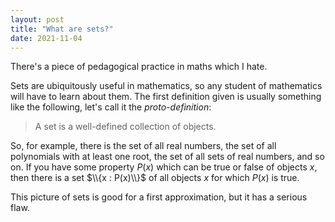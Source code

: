 ```yaml
---
layout: post
title: "What are sets?"
date: 2021-11-04
---
```


There's a piece of pedagogical practice in maths which I hate. 

Sets are ubiquitously useful in mathematics, so any student of mathematics will have to learn about them. The first definition given is usually something like the following, let's call it the *proto-definition*:

> A set is a well-defined collection of objects.

So, for example, there is the set of all real numbers, the set of all polynomials with at least one root, the set of all sets of real numbers, and so on. If you have some property $P(x)$ which can be true or false of objects $x$, then there is a set $\\{x : P(x)\\}$ of all objects $x$ for which $P(x)$ is true.

This picture of sets is good for a first approximation, but it has a serious flaw.
<!--more>
The problem with the proto-definition is that it admits impossible objects, sets which cannot exist without a contradiction. There's several well-known paradoxical sets, but probably the best-known is the Russell set $R$ of all sets $x$ so that $x \not \in x$. This $R$ is a set according to the proto-definition—sets are perfectly good objects and can be elements of other sets, and asking whether $x \in x$ is a perfectly fine question to ask about a set $x$. The paradox arises when we ask whether $R \in R$. If yes, then by the definition of $R$, we conclude $R \not \in R$. If no, then again by the definition, $R \in R$. So no matter what we get a contradiction.

It's depressingly common for a mathematics classroom to give this proto-definition, introduce the Russell set and show it's paradoxical, and then stop. I think this is terrible pedagogy. It's certainly good to point out that the proto-definition of sets has problems—because it does!—but it's bad to not say how to resolve the problems to get an adequate concept of set. In an asshole move, we destroy the floor beneath students' feet without building a replacement for them.

There is a better picture of what sets are, but many maths students will go through a whole degree without ever being shown it. A full explanation is the domain of a dedicated set theory course. But the big picture, without getting into the gritty details, can be explained without excessive background. (For example, someone who has taken an American-style intro-to-proofs class is in a position to understand this picture.) This blog post is my attempt at such an explanation.

----

The trouble with the proto-definition is that it is too permissive; it admits too many objects, and so paradoxical objects slip in. If we are to resolve the problem, we must have a narrower concept of set. That is, all our objects we admit as sets will be well-defined collections, but we will have to be more restrictive than with the proto-definition. Of course, we could be too restrictive. After all, we could "resolve" the problem by declaring that nothing is a set, and thereby avoid any paradoxical sets! We want to strike a balance: be permissive enough that we have all the sets we want to do mathematics, but not so permissive so as to let paradoxical objects in.

The proto-definition is what one might call a *top-down* explanation of what a set is. It gives a broad definition that yields all sets in a single step. The better approach, known as the *iterative conception* of set or the *cumulative hierarchy*, is *bottom-up*: we start with some basic objects, and then inductively build upward from there stage by stage to include more and more sets.

Our starting point will be non-set objects, call them *urelements*. These could include, for example, numbers. But I'm going to purposely be a bit vague here about what we want to take for urelements, because as we'll discuss later, this doesn't really matter. Let's call this starting point stage $0$. At stage $1$ we introduce our first sets. Namely, the sets introduced at stage $1$ are all sets whose elements are urelements. In other words, the sets in stage $1$ are the sets which are elements of $\mathcal P(U)$, the *powerset* of the set $U$ of urelements. 

Let's be a bit careful with that name, however. We called it a power*set*, but is it a set? The only sets we've admitted so far are those whose elements are all urelements. But $\mathcal P(U)$ doesn't have urelements as elements—its elements are sets—so it's not (yet!) a set. The fix is to keep building upward. For a first attempt, let's try the following: For stage $2$, we add in the sets whose elements came from stage $1$—that is, add in the sets which are elements of $\mathcal P(\mathcal P(U))$. This includes, for example, $\mathcal P(U)$ as a set, so the powerset really is a set. 

This first try isn't quite what we want, however. The trouble is that it doesn't allow sets of mixed type. We have the stage $1$ sets, whose elements are urelements, and we have the stage $2$ sets, whose elements are stage $1$ sets. But we don't have sets, like $\\\{2,\mathbb N\\}$, whose elements can be either urelements or stage $1$ sets. (These sets may be a bit weird, but if we're going to have a general concept worth a damn we're gonna have to include some weird sets.) The fix is easy though: the stage $2$ sets are the sets whose elements are either stage $1$ sets or urelements. Let's rephrase this to a simpler statement, one which is easier to generalize: the stage $2$ sets are the sets whose elements are objects of stage $<2$.

In general, the inductive step goes like this. Having already constructed stages $0$ through $n$, stage $n+1$ gives us sets whose elements are objects of stage $<n+1$. 

This gives us all finite index stages, but we can keep going. We can have a stage after all the finite index stages, call it stage $\omega+1$, to consist of sets whose elements are objects of stage $n$ for some finite $n$. Then go again: stage $\omega+2$ gives sets whose elements are objects of stage $<\omega+2.$ And so on to define stage $\omega+n$ for all finite $n$. And then we can go past another limit stage to get stage $\omega+\omega+1$ consisting of sets whose elements are objects of stage $n$ or stage $\omega+n$ for some finite $n$. 

Having the basic idea in mind, let me return to the remark that it doesn't really matter what we take as the urelements. Suppose, for instance, that we had the real numbers among the urelements but not the complex numbers. Is this a problem? It turns out not to be a problem. We can build an isomorphic copy of $\mathbb C$ from pairs of real numbers, so by going up a few stages in the iterative construction we get a copy of $\mathbb C$. (Technical detail: to do this, we need to be able to code ordered pairs as (unordered) sets. There's multiple ways to do this. Perhaps the best known in Kuratowski's: $(x,y) = \\{\\{x\\},\\{x,y\\}\\}$. It is an exercise to check that this lets you distinguish the first versus second element in an ordered pair.)

What if we didn't start out with the real numbers in the urelements? We can construct $\mathbb R$ as, for example, Dedekind cuts of rational numbers. And rational numbers can be constructed as equivalence classes of natural numbers. So if we have the natural numbers we can find a copy of $\mathbb R$ as a set of sets of ... sets of natural numbers, in some finite stage of our construction.

Indeed, it turns out we don't need *any* non-set objects. For example, here's one way to code natural numbers as sets. Let $0$ be coded by the empty set (which we added in at stage $1$). Then given a set coding $n$—let me abuse notation and denote that set simply as $n$—let $n+1$ be coded by the set $n \cup \\{n\\}$. An inductive argument shows that the set $n$ was added at stage $n+1$. (If something seems circular here, we'll come back to that issue shortly.) And because we have the successor operation $+1$ we can inductively define $+$, $\times$, and so on, giving an isomorphic copy of $\mathbb N$ where everything is a set. Call this isomorphic copy $\omega$, because that's its usual name. Note that $\omega$ doesn't show up as a set until stage $\omega+1$, giving us a first example of where we want to go beyond finite stages.

Because we can code any mathematical object as a set, it suffices to have sets as our only objects and to completely dispense with urelements. This is the standard approach among set theorists, because the parsimony makes some arguments simpler. And the cost is nil, because once you know you have a copy of a mathematical object you can just use it and not worry about where it came from. Like how after showing you can construct real numbers as Dedekind cuts you can just work with real numbers and not worry about the implementation details. But if you prefer to include non-set objects, there's no harm. It's known that the two approaches are equivalent, proving the same theorems.

With this simplified ontology, our starting stage $0$ is to start with nothing, and build up from there. Let's introduce some notation. Let $V\_\alpha$ denote the set of all sets which appear by stage $\alpha$. (This is a set, because $V\_\alpha$ appears by stage $\alpha+1$.) We can then give the following inductive definition, which amounts to a distillation of the above explanation:

* $V_0 = \emptyset$;

* $V\_{\alpha+1} = \mathcal P(V\_\alpha)$; and

* $V\_\gamma = \bigcup_{\alpha < \gamma} V\_\alpha$ if $\gamma$ is a limit stage.

* Finally, the sets are exactly those objects which occur at some stage $\alpha$ of this iterative construction.

A couple minor comments. First, you can prove from this definition that $V\_\alpha \subseteq V\_\beta$ if $\alpha$ is an earlier stage than $\beta$. (The construction being iterative, it is naturally proved by induction.) That is, we get for free that each stage includes all elements from previous stages, and so we automatically jump the small hurdle we faced with urelements. 

Second, when doing cumulative constructions of transfinite length, it's usually convenient to collect everything so far at limit stages, and so only introduce new objects at successor stages. Here, if a set $x$ is in $V\_\gamma$ for a limit stage $\gamma$, then by definition $x$ is in $V\_\alpha$ for some earlier stage $\alpha < \gamma$. So the limit stages don't introduce any new sets, they just collect all the previous stages together. This was passed over in the above explanation with urelements, which is why we seemingly skipped stage $\omega$ and went straight to stage $\omega+1$.

We have a copy of the natural numbers in $V\_{\omega+1}$. And so most of the familiar objects of mathematics appear by $V\_{\omega+\omega}$, the second limit stage. So this refinement of the proto-definition gives us enough sets to do the mathematics we want to do. 

Why does this definition forbid impossible objects like the Russell set? Recall the would-be definition of the Russell set: $R = \\\{ x : x \not \in x\\}$. In order for $R$ to be a set, it would have to occur at some stage $\alpha$. But we can see that this never happens. For example, the set $V_\alpha$ first appears as a set at stage $\alpha+1$, and $V\_\alpha \not \in V\_\alpha$. (Indeed, you can prove $x \not \in x$ for every set $x$ according to the iterative conception view of sets.) That is, the Russell 'set' would have to occur past stage $\alpha$ for every $\alpha$, and so never gets formed.  Other paradoxes of size, such as the Burali–Forti paradox, get ruled out for the same reason: the paradoxical 'sets' they are based on don't show up by any stage $\alpha$, and so aren't actually sets. In particular, there is no set of all sets.

Does this mean there are no paradoxical sets lurking in the cumulative hierarchy? We've seen that the known examples are avoided—and this includes more modern, more sophisticated examples, such as that furnished by Kunen's inconsistency theorem—but maybe there's a different, more subtle species hiding. 

All our knowledge is fallible, and we cannot 100% rule out the possibility of paradox. (We can't even 100% rule out the possibility that finite arithmetic has paradoxes!) But we can be very confidant that we are safe. Explaining why is a big topic, so let me briefly give two reasons beyond that this concept avoids the known issues. First, in the past century or so we have developed a highly detailed understanding of the cumulative hierarchy. If there were paradoxical sets lurking, it's rather probable that we would've found them by now. Second, the iterative conception of set doesn't furnish us with a single formal concept, but rather a whole hierarchy of stronger and stronger concepts. So if we did find a paradox, we could do damage control, see just how bad it is, and (hopefully!) determine that the vast majority of maths is untouched. 

This hierarchy of stronger and stronger conceptions of sets allowing more and more objects as sets can be measured by how many stages are in the construction. Stages are *ordinals*, the order-types of well-orders. Just like $\mathbb N$ being well-ordered allows us to do iterative constructions with the natural numbers as stages, we can do transfinite iterative constructions by allowing infinite ordinals as stages. The more stages allowed, the more sets you get. We've seen a sketch of why having stages below the ordinal $\omega+\omega$ is enough to construct most mathematical objects, but sometimes we need to go longer. For example, some work in category theory needs to go beyond the stage given by an *inaccessible cardinal*, a kind of really long ordinal. (In brief: $\kappa > \omega$ is inaccessible if (a) there is no cofinal function $f : \alpha \to \kappa$ for an ordinal $\alpha < \kappa$ and (b) if $\alpha < \kappa$ then the powerset of $\alpha$ is smaller in cardinality than $\kappa$.)

So beyond its use as possible damage control, this hierarchy gives us a yardstick to measure just what is needed for such and such bit of mathematics.

(An aside: 20th century and 21st century set theory has, in part, been concerned with the question of how far this hierarchy can go. And it's been discovered that seemingly dizzily high ordinals can have connections to small objects, such as what's true about reals and sets of reals.)

----

Let me close by briefly addressing the issue of axioms. After all, a common way lecturers handwave the Russell paradox away for students is to say that Axiomatic Set Theory™ fixes the problem, and yet this blog post has shied away from talking about axioms. That was an intentional move on my part: just saying "here's some axioms" doesn't fix any problem. If a concept has a problem, you want to describe a better version of the concept that avoids the problem. And then, if you're so inclined, you can write down axioms to describe this better version.

The standard basic axioms to (partially!) describe this cumulative hierarchy picture of sets are ZFC, the Zermelo–Fraenkel axioms. For example, ZFC's axiom of infinity ensures there's at least $\omega$ many stages. (Technical detail: You have to formally phrase it more carefully than that, since how do you say what $\omega$ is without already having that it exists?) For another example, ZFC's powerset axiom ensures that you always have a next stage in the cumulative hierarchy.

These axioms are far stronger than what's needed for most math. That's okay! Strong axioms makes your life easier by not requiring you to carefully check whether you have enough power to carry out your desired constructions. So if you desire, you can simply not worry about what axioms you're using and just do your work. On the other hand, if you do like to think about questions of logical strength, there's a hierarchy of formal systems corresponding to how many stages you require, whether less or more than what ZFC requires. (Confession: things are subtler than just looking at number of stages, but this is a decent enough first approximation that I hope you forgive me for this slight mistruth.)

----

So there's a picture for what sets are that avoids the problems with the proto-definition, while being permissive enough to let us do what we want with sets. 
